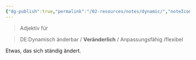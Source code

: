 ```yaml
---
{"dg-publish":true,"permalink":"/02-resources/notes/dynamic/","noteIcon":"","updated":"2025-08-26T16:35:03.000+02:00"}
---
```


> Adjektiv für 
<div class="transclusion internal-embed is-loaded"><div class="markdown-embed">




> DE:Dynamisch
> änderbar / **Veränderlich** / Anpassungsfähig /flexibel

Etwas, das sich ständig ändert.

</div></div>
